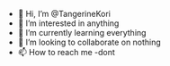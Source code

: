 - 👋 Hi, I’m @TangerineKori
- 👀 I’m interested in anything
- 🌱 I’m currently learning everything
- 💞️ I’m looking to collaborate on nothing
- 📫 How to reach me -dont

<!---
TangerineKori/TangerineKori is a ✨ special ✨ repository because its `README.md` (this file) appears on your GitHub profile.
You can click the Preview link to take a look at your changes.
--->
